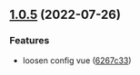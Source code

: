 ## [1.0.5](https://github.com/qxy-fe/configs/compare/v1.0.4...v1.0.5) (2022-07-26)


### Features

* loosen config vue ([6267c33](https://github.com/qxy-fe/configs/commit/6267c33b8ce65109c491e4cc09944ec388a3689c))



